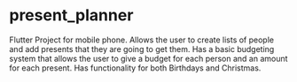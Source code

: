 # present_planner

Flutter Project for mobile phone. 
Allows the user to create lists of people and add presents that they are going to get them.
Has a basic budgeting system that allows the user to give a budget for each person and an amount for each present.
Has functionality for both Birthdays and Christmas.

